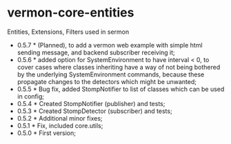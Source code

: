 # vermon-core-entities
Entities, Extensions, Filters used in sermon

* 0.5.7 * (Planned), to add a vermon web example with simple html sending message, and backend subscriber receiving it;  
* 0.5.6 * added option for SystemEnvironment to have interval < 0, to cover cases where classes inheriting have a way of not being bothered by the underlying SystemEnvironment commands, because these propagate changes to the detectors which might be unwanted;  
* 0.5.5 * Bug fix, added StompNotifier to list of classes which can be used in config;  
* 0.5.4 * Created StompNotifier (publisher) and tests;  
* 0.5.3 * Created StompDetector (subscriber) and tests;  
* 0.5.2 * Additional minor fixes;  
* 0.5.1 * Fix, included core.utils;  
* 0.5.0 * First version;  
